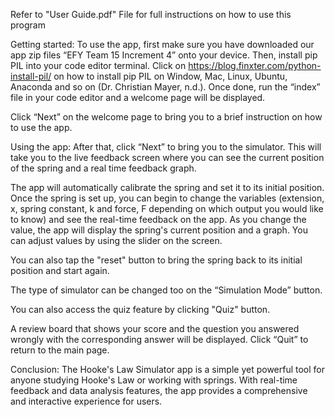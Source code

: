Refer to "User Guide.pdf" File for full instructions on how to use this program

Getting started:
To use the app, first make sure you have downloaded our app zip files “EFY Team 15 Increment 4” onto your device. Then, install pip PIL into your code editor terminal. Click on https://blog.finxter.com/python-install-pil/ on how to install pip PIL on Window, Mac, Linux, Ubuntu, Anaconda and so on (Dr. Christian Mayer, n.d.). 
Once done, run the “index” file in your code editor and a welcome page will be displayed.
 
Click “Next” on the welcome page to bring you to a brief instruction on how to use the app. 
 
Using the app:
After that, click “Next” to bring you to the simulator. This will take you to the live feedback screen where you can see the current position of the spring and a real time feedback graph. 
 

The app will automatically calibrate the spring and set it to its initial position. Once the spring is set up, you can begin to change the variables (extension, x, spring constant, k and force, F depending on which output you would like to know) and see the real-time feedback on the app. As you change the value, the app will display the spring's current position and a graph. You can adjust values by using the slider on the screen. 

 

You can also tap the "reset" button to bring the spring back to its initial position and start again.

The type of simulator can be changed too on the “Simulation Mode” button.
 

You can also access the quiz feature by clicking "Quiz" button.
 
A review board that shows your score and the question you answered wrongly with the corresponding answer will be displayed. Click “Quit” to return to the main page.
  
 
Conclusion:
The Hooke's Law Simulator app is a simple yet powerful tool for anyone studying Hooke's Law or working with springs. With real-time feedback and data analysis features, the app provides a comprehensive and interactive experience for users.

